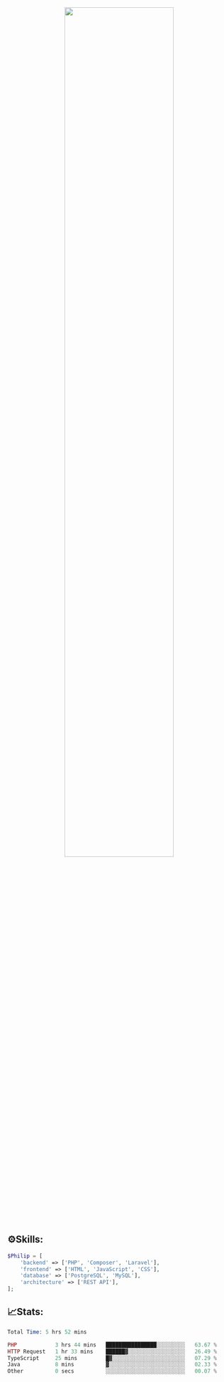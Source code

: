 <div align="center">
<img src="https://readme-typing-svg.demolab.com?font=Inconsolata&weight=500&size=50&duration=4000&pause=300&color=A7A459&center=true&vCenter=true&multiline=true&repeat=false&random=false&width=1300&height=140&lines=Hello,+Привет;I'm+Philip+a+beginner+backend+developer+in+php" width="70%" />
</div>

## ⚙️Skills:
```php
$Philip = [
    'backend' => ['PHP', 'Composer', 'Laravel'],
    'frontend' => ['HTML', 'JavaScript', 'CSS'],
    'database' => ['PostgreSQL', 'MySQL'],
    'architecture' => ['REST API'],
];
```
## 📈Stats:
<!--START_SECTION:waka-->

```PHP
Total Time: 5 hrs 52 mins

PHP            3 hrs 44 mins   ████████████████░░░░░░░░░   63.67 %
HTTP Request   1 hr 33 mins    ██████▓░░░░░░░░░░░░░░░░░░   26.49 %
TypeScript     25 mins         █▓░░░░░░░░░░░░░░░░░░░░░░░   07.29 %
Java           8 mins          ▓░░░░░░░░░░░░░░░░░░░░░░░░   02.33 %
Other          0 secs          ░░░░░░░░░░░░░░░░░░░░░░░░░   00.07 %
```

<!--END_SECTION:waka-->

